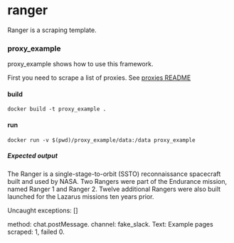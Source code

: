 # ranger
Ranger is a scraping template.

### proxy_example
proxy_example shows how to use this framework.

First you need to scrape a list of proxies.
See [proxies README](proxies/README.md)

#### build
`docker build -t proxy_example .`
#### run
`docker run -v $(pwd)/proxy_example/data:/data proxy_example`
##### Expected output
The Ranger is a single-stage-to-orbit (SSTO) reconnaissance spacecraft built and used by NASA. Two Rangers were part of the Endurance mission, named Ranger 1 and Ranger 2. Twelve additional Rangers were also built launched for the Lazarus missions ten years prior.

Uncaught exceptions: []

method: chat.postMessage. channel: fake_slack. Text: Example pages scraped: 1, failed 0.
